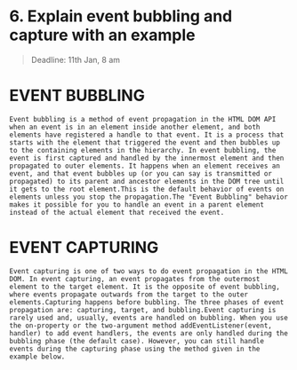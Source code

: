 # 6. Explain event bubbling and capture with an example

> Deadline: 11th Jan, 8 am
# EVENT BUBBLING
    Event bubbling is a method of event propagation in the HTML DOM API when an event is in an element inside another element, and both elements have registered a handle to that event. It is a process that starts with the element that triggered the event and then bubbles up to the containing elements in the hierarchy. In event bubbling, the event is first captured and handled by the innermost element and then propagated to outer elements. It happens when an element receives an event, and that event bubbles up (or you can say is transmitted or propagated) to its parent and ancestor elements in the DOM tree until it gets to the root element.This is the default behavior of events on elements unless you stop the propagation.The "Event Bubbling" behavior makes it possible for you to handle an event in a parent element instead of the actual element that received the event.

# EVENT CAPTURING
    Event capturing is one of two ways to do event propagation in the HTML DOM. In event capturing, an event propagates from the outermost element to the target element. It is the opposite of event bubbling, where events propagate outwards from the target to the outer elements.Capturing happens before bubbling. The three phases of event propagation are: capturing, target, and bubbling.Event capturing is rarely used and, usually, events are handled on bubbling. When you use the on-property or the two-argument method addEventListener(event, handler) to add event handlers, the events are only handled during the bubbling phase (the default case). However, you can still handle events during the capturing phase using the method given in the example below.